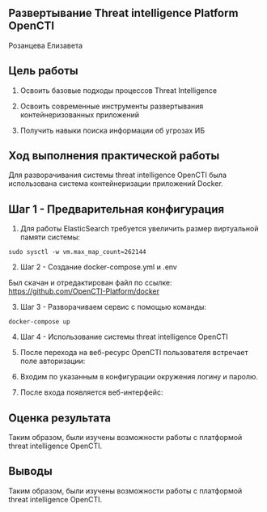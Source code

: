 ## Развертывание Threat intelligence Platform OpenCTI

Розанцева Елизавета

## Цель работы

1. Освоить базовые подходы процессов Threat Intelligence

2. Освоить современные инструменты развертывания контейнеризованных приложений

3. Получить навыки поиска информации об угрозах ИБ

## Ход выполнения практической работы

Для разворачивания системы threat intelligence OpenCTI была использована система контейнеризации приложений Docker.

## Шаг 1 - Предварительная конфигурация
1. Для работы ElasticSearch требуется увеличить размер виртуальной памяти системы:

```
sudo sysctl -w vm.max_map_count=262144
```

2. Шаг 2 - Создание docker-compose.yml и .env

Был скачан и отредактирован файл по ссылке: https://github.com/OpenCTI-Platform/docker

3. Шаг 3 - Разворачиваем сервис с помощью команды:

```
docker-compose up 
```

4. Шаг 4 - Использование системы threat intelligence OpenCTI

1. После перехода на веб-ресурс OpenCTI пользователя встречает поле авторизации:

2. Входим по указанным в конфигурации окружения логину и паролю.

3. После входа появляется веб-интерфейс:


## Оценка результата

Таким образом, были изучены возможности работы с платформой threat intelligence OpenCTI.

## Выводы

Таким образом, были изучены возможности работы с платформой threat intelligence OpenCTI.